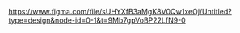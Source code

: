 https://www.figma.com/file/sUHYXfB3aMgK8V0Qw1xeOj/Untitled?type=design&node-id=0-1&t=9Mb7gpVoBP22LfN9-0
